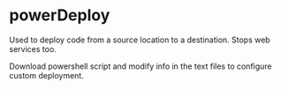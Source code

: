 # powerDeploy

Used to deploy code from a source location to a destination. Stops web services too.

Download powershell script and modify info in the text files to configure custom deployment.
